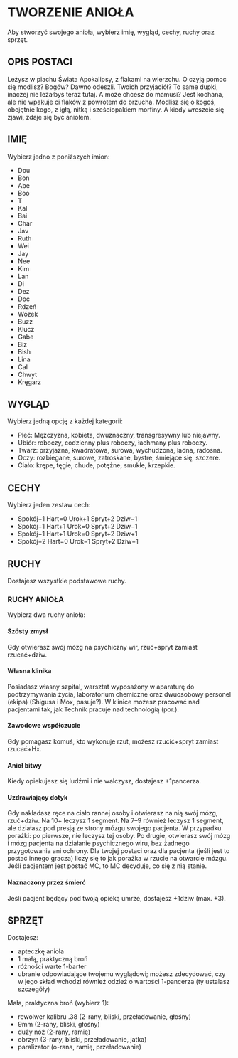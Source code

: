 # TWORZENIE ANIOŁA

Aby stworzyć swojego anioła, wybierz imię, wygląd, cechy, ruchy oraz sprzęt.

## OPIS POSTACI

Leżysz w piachu Świata Apokalipsy, z flakami na wierzchu. O czyją pomoc się modlisz? Bogów? Dawno odeszli.
Twoich przyjaciół? To same dupki, inaczej nie leżałbyś teraz tutaj.
A może chcesz do mamusi? Jest kochana, ale nie wpakuje ci flaków z powrotem do brzucha. Modlisz się o kogoś, obojętnie kogo, z igłą, nitką
i sześciopakiem morfiny. A kiedy wreszcie się zjawi, zdaje się być aniołem.

## IMIĘ

Wybierz jedno z poniższych imion:

- Dou
- Bon
- Abe
- Boo
- T
- Kal
- Bai
- Char
- Jav
- Ruth
- Wei
- Jay
- Nee
- Kim
- Lan
- Di
- Dez
- Doc
- Rdzeń
- Wózek
- Buzz
- Klucz
- Gabe
- Biz
- Bish
- Lina
- Cal
- Chwyt
- Kręgarz

## WYGLĄD

Wybierz jedną opcję z każdej kategorii:

- Płeć: Mężczyzna, kobieta, dwuznaczny, transgresywny lub niejawny.
- Ubiór: roboczy, codzienny plus roboczy, łachmany plus roboczy.
- Twarz: przyjazna, kwadratowa, surowa, wychudzona, ładna, radosna.
- Oczy: rozbiegane, surowe, zatroskane, bystre, śmiejące się, szczere.
- Ciało: krępe, tęgie, chude, potężne, smukłe, krzepkie.

## CECHY

Wybierz jeden zestaw cech:

- Spokój+1 Hart=0 Urok+1 Spryt+2 Dziw−1
- Spokój+1 Hart+1 Urok=0 Spryt+2 Dziw−1
- Spokój−1 Hart+1 Urok=0 Spryt+2 Dziw+1
- Spokój+2 Hart=0 Urok−1 Spryt+2 Dziw−1

## RUCHY

Dostajesz wszystkie podstawowe ruchy.

### RUCHY ANIOŁA

Wybierz dwa ruchy anioła:

#### Szósty zmysł

Gdy otwierasz swój mózg na psychiczny wir, rzuć+spryt zamiast rzucać+dziw.

#### Własna klinika

Posiadasz własny szpital, warsztat wyposażony w aparaturę do podtrzymywania życia, laboratorium chemiczne oraz dwuosobowy personel (ekipa) (Shigusa i Mox, pasuje?). W klinice możesz pracować nad pacjentami tak, jak Technik pracuje nad technologią (por.).

#### Zawodowe współczucie

Gdy pomagasz komuś, kto wykonuje rzut, możesz rzucić+spryt zamiast rzucać+Hx.

#### Anioł bitwy

Kiedy opiekujesz się ludźmi i nie walczysz, dostajesz +1pancerza.

#### Uzdrawiający dotyk

Gdy nakładasz ręce na ciało rannej osoby i otwierasz na nią swój mózg, rzuć+dziw. Na 10+ leczysz 1 segment. Na 7–9 również leczysz 1 segment, ale działasz pod presją ze strony mózgu swojego pacjenta. W przypadku porażki: po pierwsze, nie leczysz tej osoby. Po drugie, otwierasz swój mózg i mózg pacjenta na działanie psychicznego wiru, bez żadnego przygotowania ani ochrony. Dla twojej postaci oraz dla pacjenta (jeśli jest to postać innego gracza) liczy się to jak porażka w rzucie na otwarcie mózgu. Jeśli pacjentem jest postać MC, to MC decyduje, co się z nią stanie.

#### Naznaczony przez śmierć

Jeśli pacjent będący pod twoją opieką umrze, dostajesz +1dziw (max. +3).

## SPRZĘT

Dostajesz:

- apteczkę anioła
- 1 małą, praktyczną broń
- różności warte 1-barter
- ubranie odpowiadające twojemu wyglądowi; możesz zdecydować, czy w jego skład wchodzi również odzież o wartości 1-pancerza (ty ustalasz szczegóły)

Mała, praktyczna broń (wybierz 1):

- rewolwer kalibru .38 (2-rany, bliski, przeładowanie, głośny)
- 9mm (2-rany, bliski, głośny)
- duży nóż (2-rany, ramię)
- obrzyn (3-rany, bliski, przeładowanie, jatka)
- paralizator (o-rana, ramię, przeładowanie)
